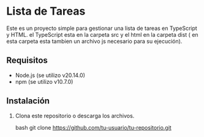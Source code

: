 # Lista de Tareas

Este es un proyecto simple para gestionar una lista de tareas en TypeScript y HTML.
el TypeScript esta en la carpeta src y el html en la carpeta dist ( en esta carpeta esta tambien un archivo js necesario para su ejecución). 

## Requisitos

- Node.js (se utilizo v20.14.0)
- npm (se utilizo v10.7.0)

## Instalación

1. Clona este repositorio o descarga los archivos.

   bash
   git clone https://github.com/tu-usuario/tu-repositorio.git
   
